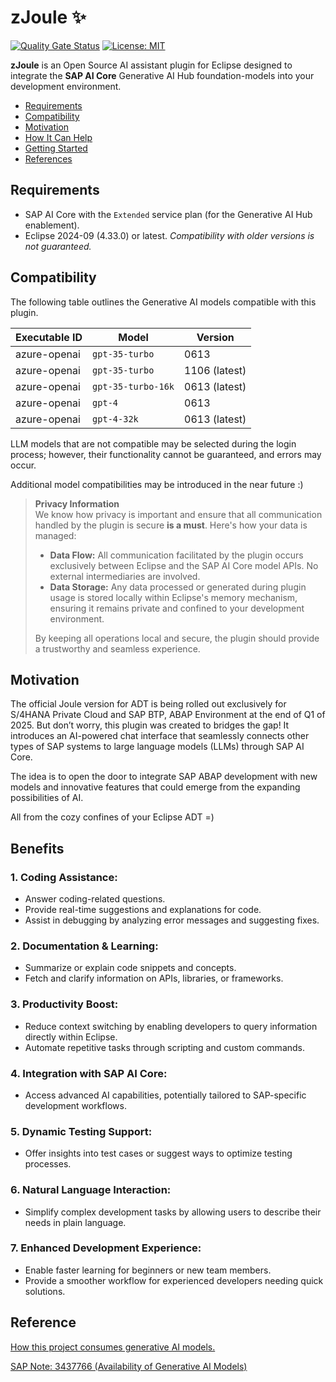 # zJoule :sparkles:

[![Quality Gate Status](https://sonarcloud.io/api/project_badges/measure?project=The-Nefarious-Developer_zjoule&metric=alert_status&token=e2a58dc0706342532d8d14ae0badfe72fd08ff28)](https://sonarcloud.io/summary/new_code?id=The-Nefarious-Developer_zjoule) 
[![License: MIT](https://img.shields.io/badge/License-MIT-yellow.svg)](https://opensource.org/licenses/MIT)

**zJoule** is an Open Source AI assistant plugin for Eclipse designed to integrate the **SAP AI Core** Generative AI Hub foundation-models into your development environment.

- [Requirements]()
- [Compatibility]()
- [Motivation]()
- [How It Can Help]()
- [Getting Started]()
- [References]()

## Requirements
- SAP AI Core with the `Extended` service plan (for the Generative AI Hub enablement).
- Eclipse 2024-09 (4.33.0) or latest. *Compatibility with older versions is not guaranteed.*

## Compatibility

The following table outlines the Generative AI models compatible with this plugin.

| Executable ID | Model              | Version       |
|---------------|--------------------|---------------|
| azure-openai  | `gpt-35-turbo`     | 0613          |
| azure-openai  | `gpt-35-turbo`     | 1106 (latest) |
| azure-openai  | `gpt-35-turbo-16k` | 0613 (latest) |
| azure-openai  | `gpt-4`            | 0613          |
| azure-openai  | `gpt-4-32k`        | 0613 (latest) |

LLM models that are not compatible may be selected during the login process; however, their functionality cannot be guaranteed, and errors may occur.

Additional model compatibilities may be introduced in the near future :)

> **Privacy Information** <br>
We know how privacy is important and ensure that all communication handled by the plugin is secure **is a must**. Here's how your data is managed:
> - **Data Flow:** All communication facilitated by the plugin occurs exclusively between Eclipse and the SAP AI Core model APIs. No external intermediaries are involved.
> - **Data Storage:** Any data processed or generated during plugin usage is stored locally within Eclipse's memory mechanism, ensuring it remains private and confined to your development environment. <br>
>
> By keeping all operations local and secure, the plugin should provide a trustworthy and seamless experience.

## Motivation

The official Joule version for ADT is being rolled out exclusively for S/4HANA Private Cloud and SAP BTP, ABAP Environment at the end of Q1 of 2025. But don’t worry, this plugin was created to bridges the gap! It introduces an AI-powered chat interface that seamlessly connects other types of SAP systems to large language models (LLMs) through SAP AI Core.

The idea is to open the door to integrate SAP ABAP development with new models and innovative features that could emerge from the expanding possibilities of AI. 

All from the cozy confines of your Eclipse ADT =)

## Benefits

### 1. Coding Assistance:
- Answer coding-related questions.
- Provide real-time suggestions and explanations for code.
- Assist in debugging by analyzing error messages and suggesting fixes.
### 2. Documentation & Learning:
- Summarize or explain code snippets and concepts.
- Fetch and clarify information on APIs, libraries, or frameworks.
### 3. Productivity Boost:
- Reduce context switching by enabling developers to query information directly within Eclipse.
- Automate repetitive tasks through scripting and custom commands.
### 4. Integration with SAP AI Core:
- Access advanced AI capabilities, potentially tailored to SAP-specific development workflows.
### 5. Dynamic Testing Support:
- Offer insights into test cases or suggest ways to optimize testing processes.
### 6. Natural Language Interaction:
- Simplify complex development tasks by allowing users to describe their needs in plain language.
### 7. Enhanced Development Experience:
- Enable faster learning for beginners or new team members.
- Provide a smoother workflow for experienced developers needing quick solutions.

## Reference

[How this project consumes generative AI models.](https://help.sap.com/docs/sap-ai-core/sap-ai-core-service-guide/consume-generative-ai-models-using-sap-ai-core)

[SAP Note: 3437766 (Availability of Generative AI Models)](https://me.sap.com/notes/3437766)
